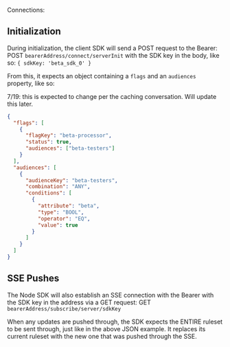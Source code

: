 Connections:

## Initialization

During initialization, the client SDK will send a POST request to the Bearer:
POST `bearerAddress/connect/serverInit`
with the SDK key in the body, like so: `{ sdkKey: 'beta_sdk_0' }`

From this, it expects an object containing a `flags` and an `audiences` property, like so:

7/19: this is expected to change per the caching conversation. Will update this later.

```json
{
  "flags": [
    {
      "flagKey": "beta-processor",
      "status": true,
      "audiences": ["beta-testers"]
    }
  ],
  "audiences": [
    {
      "audienceKey": "beta-testers",
      "combination": "ANY",
      "conditions": [
        {
          "attribute": "beta",
          "type": "BOOL",
          "operator": "EQ",
          "value": true
        }
      ]
    }
  ]
}
```

## SSE Pushes

The Node SDK will also establish an SSE connection with the Bearer with the SDK key in the address via a GET request:
GET `bearerAddress/subscribe/server/sdkKey`

When any updates are pushed through, the SDK expects the ENTIRE ruleset to be sent through, just like in the above JSON example. It replaces its current ruleset with the new one that was pushed through the SSE.
